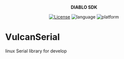 <p align="center"><strong>DIABLO SDK</strong></p>
<p align="center"><a href="https://github.com/Vulcan-YJX/VulcanSerial/blob/main/LICENSE"><img alt="License" src="https://img.shields.io/badge/License-MIT-orange"/></a>
<img alt="language" src="https://img.shields.io/badge/language-c++-red"/>
<img alt="platform" src="https://img.shields.io/badge/platform-linux-l"/>
</p>


# VulcanSerial
linux Serial library for develop
